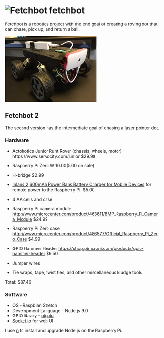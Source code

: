 # ![Fetchbot](brain/favicon.png) fetchbot

Fetchbot is a robotics project with the end goal of creating a roving bot that can chase, pick up, and return a ball.

![Fetchbot II](fetchbot-2.jpeg)

## Fetchbot 2

The second version has the intermediate goal of chasing a laser pointer dot.

### Hardware

* Actobotics Junior Runt Rover (chassis, wheels, motor) https://www.servocity.com/junior $29.99
* Raspberry Pi Zero W $10.00 ($5.00 on sale)

* H-bridge $2.99
* [Inland 2,600mAh Power Bank Battery Charger for Mobile Devices](http://www.microcenter.com/product/447265/2,600mAh_Power_Bank_Battery_Charger_for_Mobile_Devices) for remote power to the Raspberry Pi. $5.00
* 4 AA cells and case
* Raspberry Pi camera module http://www.microcenter.com/product/463611/8MP_Raspberry_Pi_Camera_Module $24.99
* Raspberry Pi Zero case http://www.microcenter.com/product/486577/Official_Raspberry_Pi_Zero_Case $4.99
* GPIO Hammer Header https://shop.pimoroni.com/products/gpio-hammer-header $6.50
* Jumper wires
* Tie wraps, tape, twist ties, and other miscellaneous kludge tools

Total: $87.46

### Software

* OS - Raspbian Stretch
* Development Language - Node.js 9.0
* GPIO library - [pigpio](https://www.npmjs.com/package/pigpio)
* [Socket.io](https://socket.io/) for web UI

I use [n](https://github.com/tj/n) to install and upgrade Node.js on the Raspberry Pi.
